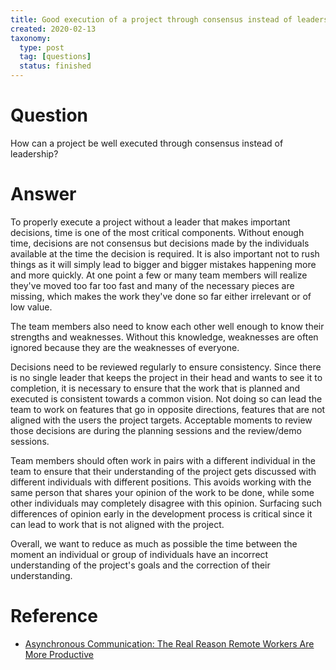 ```yaml
---
title: Good execution of a project through consensus instead of leadership
created: 2020-02-13
taxonomy:
  type: post
  tag: [questions]
  status: finished
---
```


# Question
How can a project be well executed through consensus instead of leadership?

# Answer
To properly execute a project without a leader that makes important decisions, time is one of the most critical components. Without enough time, decisions are not consensus but decisions made by the individuals available at the time the decision is required. It is also important not to rush things as it will simply lead to bigger and bigger mistakes happening more and more quickly. At one point a few or many team members will realize they've moved too far too fast and many of the necessary pieces are missing, which makes the work they've done so far either irrelevant or of low value.

The team members also need to know each other well enough to know their strengths and weaknesses. Without this knowledge, weaknesses are often ignored because they are the weaknesses of everyone.

Decisions need to be reviewed regularly to ensure consistency. Since there is no single leader that keeps the project in their head and wants to see it to completion, it is necessary to ensure that the work that is planned and executed is consistent towards a common vision. Not doing so can lead the team to work on features that go in opposite directions, features that are not aligned with the users the project targets. Acceptable moments to review those decisions are during the planning sessions and the review/demo sessions.

Team members should often work in pairs with a different individual in the team to ensure that their understanding of the project gets discussed with different individuals with different positions. This avoids working with the same person that shares your opinion of the work to be done, while some other individuals may completely disagree with this opinion. Surfacing such differences of opinion early in the development process is critical since it can lead to work that is not aligned with the project.

Overall, we want to reduce as much as possible the time between the moment an individual or group of individuals have an incorrect understanding of the project's goals and the correction of their understanding.

# Reference
* [Asynchronous Communication: The Real Reason Remote Workers Are More Productive](https://doist.com/blog/asynchronous-communication/)

